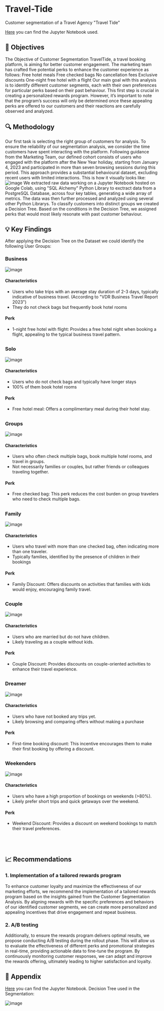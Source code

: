# Travel-Tide
Customer segmentation of a Travel Agency "Travel Tide"

[Here](https://colab.research.google.com/drive/1rmN6AVyNwf-so1Y2CaxPQPtrdfQoV8K0?usp=sharing) you can find the Jupyter Notebook used.

## 🎯 Objectives                                                          
The Objective of Customer Segmentation TravelTide, a travel booking platform, is aiming for better customer engagement. The marketing team has crafted five potential perks to enhance the customer experience as follows:
Free hotel meals
Free checked bags
No cancellation fees
Exclusive discounts
One-night free hotel with a flight
Our main goal with this analysis is to identify different customer segments, each with their own preferences for particular perks based on their past behaviour. This first step is crucial in creating a personalized rewards program. However, it’s important to note that the program’s success will only be determined once these appealing perks are offered to our customers and their reactions are carefully observed and analyzed.

## 🔍 Methodology                                                     
Our first task is selecting the right group of customers for analysis. To ensure the reliability of our segmentation analysis, we consider the time customers have spent interacting with the platform.
Following guidance from the Marketing Team, our defined cohort consists of users who engaged with the platform after the New Year holiday, starting from January 4, 2023 and participated in more than seven browsing sessions during this period. This approach provides a substantial behavioural dataset, excluding recent users with limited interactions. This is how it visually looks like:
![image](https://github.com/user-attachments/assets/c4de95a9-ed2d-4efe-b34d-6d0aa9cc1b83)
We extracted raw data working on a  Jupyter Notebook hosted on Google Colab, using "SQL Alchemy" Python Library to exctract data from a PostgreSQL Database, across four key tables, generating a wide array of metrics. The data was then further processed and analyzed using several other Python Librarys. To classify customers into distinct groups we created a Decision Tree. Based on the conditions in the Decision Tree, we assigned perks that would most likely resonate with past customer behaviour.


## 💡 Key Findings                                                        
After applying the Decision Tree on the Dataset we could identify the following User Groups:

### Business
![image](https://github.com/user-attachments/assets/428cf3ca-f1ae-4166-8d6f-2391fa28b3e0)

#### Characteristics
* Users who take trips with an average stay duration of 2-3 days, typically indicative of business travel. (According to "VDR Business Travel Report 2023")
* They do not check bags but frequently book hotel rooms

#### Perk
* 1-night free hotel with flight: Provides a free hotel night when booking a flight, appealing to the typical business travel pattern.

## 

### Solo
![image](https://github.com/user-attachments/assets/1e7ebeae-5764-427a-b20a-a2b094a5b8fa)

#### Characteristics
* Users who do not check bags and typically have longer stays
* 100% of them book hotel rooms

#### Perk
* Free hotel meal: Offers a complimentary meal during their hotel stay.
## 

### Groups
![image](https://github.com/user-attachments/assets/ab18993f-65a5-43d0-b1aa-990a82ebb6e1)

#### Characteristics
* Users who often check multiple bags, book multiple hotel rooms, and travel in groups.
* Not necessarily families or couples, but rather friends or colleagues traveling together.

#### Perk
* Free checked bag: This perk reduces the cost burden on group travelers who need to check multiple bags.
## 

### Family
![image](https://github.com/user-attachments/assets/2eaae71c-930b-428b-a942-83fe44a0db12)

#### Characteristics
* Users who travel with more than one checked bag, often indicating more than one traveler.
* Typically families, identified by the presence of children in their bookings

#### Perk
* Family Discount: Offers discounts on activities that families with kids would enjoy, encouraging family travel.
## 

### Couple
![image](https://github.com/user-attachments/assets/67cb9126-aad7-45e3-98ca-b919e4ef926b)

#### Characteristics
* Users who are married but do not have children.
* Likely traveling as a couple without kids.

#### Perk
* Couple Discount: Provides discounts on couple-oriented activities to enhance their travel experience.
## 

### Dreamer
![image](https://github.com/user-attachments/assets/0ff993b1-9cc2-40c6-b8af-8af9c317e6e5)

#### Characteristics
* Users who have not booked any trips yet.
* Likely browsing and comparing offers without making a purchase

#### Perk
* First-time booking discount: This incentive encourages them to make their first booking by offering a discount.
## 

### Weekenders
![image](https://github.com/user-attachments/assets/b5a41e73-03f5-4958-a81a-172f54c9d490)

#### Characteristics
* Users who have a high proportion of bookings on weekends (>80%).
* Likely prefer short trips and quick getaways over the weekend.

#### Perk
* Weekend Discount: Provides a discount on weekend bookings to match their travel preferences.

<br>&nbsp;<br>

## 📈 Recommendations                                              
### 1. Implementation of a tailored rewards program
To enhance customer loyalty and maximize the effectiveness of our marketing efforts, we recommend the implementation of a tailored rewards program based on the insights gained from the Customer Segmentation Analysis. By aligning rewards with the specific preferences and behaviors of our identified customer segments, we can create more personalized and appealing incentives that drive engagement and repeat business.

### 2. A/B testing
Additionally, to ensure the rewards program delivers optimal results, we propose conducting A/B testing during the rollout phase. This will allow us to evaluate the effectiveness of different perks and promotional strategies in real-time, providing actionable data to fine-tune the program. By continuously monitoring customer responses, we can adapt and improve the rewards offering, ultimately leading to higher satisfaction and loyalty.

## 📄 Appendix
[Here](https://colab.research.google.com/drive/1rmN6AVyNwf-so1Y2CaxPQPtrdfQoV8K0?usp=sharing) you can find the Jupyter Notebook.
Decision Tree used in the Segmentation:

![image](https://github.com/user-attachments/assets/1681af00-9ef3-4673-9a3d-6a2d1c1b868b)


